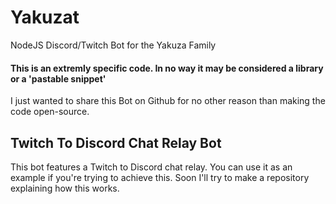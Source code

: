 # Yakuzat
NodeJS Discord/Twitch Bot for the Yakuza Family


#### This is an extremly specific code. In no way it may be considered a library or a 'pastable snippet'
I just wanted to share this Bot on Github for no other reason than making the code open-source.


## Twitch To Discord Chat Relay Bot

This bot features a Twitch to Discord chat relay.
You can use it as an example if you're trying to achieve this.
Soon I'll try to make a repository explaining how this works.

